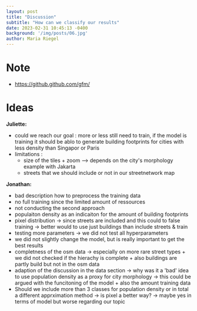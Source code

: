 ```yaml
---
layout: post
title: "Discussion"
subtitle: "How can we classify our results"
date: 2023-02-31 10:45:13 -0400
background: '/img/posts/06.jpg'
author: Maria Riegel
---
```

# Note
* https://github.github.com/gfm/
# Ideas

**Juliette:**
* could we reach our goal : more or less still need to train, if the model is training it should be ablo to generate building footprints for cities with less density than Singapor or Paris
* limitations :
    *   size of the tiles + zoom --> depends on the city's morphology example with Jakarta
    * streets that we should include or not in our streetnetwork map 

**Jonathan:**
* bad description how to preprocess the training data
* no full training since the limited amount of ressources
* not conducting the second approach
* populaiton density as an indicaiton for the amount of building footprints
* pixel distribution -> since streets are included and this could to false training -> better would to use just buildings than include streets & train
* testing more parameters -> we did not test all hyperparameters
* we did not slightly change the model, but is really important to get the best results
* completness of the osm data -> especially on more rare street types + we did not checked if the hierachy is complete + also buildings are partly build but not in the osm data
* adaption of the discussion in the data section -> why was it a 'bad' idea to use population density as a proxy for city morphology -> this could be argued with the funcitoning of the model + also the amount training data
* Should we include more than 3 classes for population density or in total a different apprximation method -> is pixel a better way? -> maybe yes in terms of model but worse regarding our topic  

